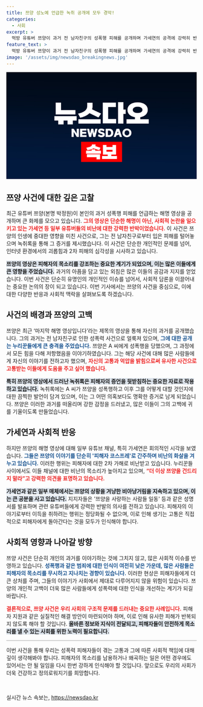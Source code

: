 ```yaml
---
title: 쯔양 성노예 언급한 녹취 공개에 모두 경악!
categories:
  - 사회
excerpt: >
  먹방 유튜버 쯔양이 과거 전 남자친구의 성폭행 피해를 공개하며 가세연의 공격에 강력히 반박했다. 누리꾼들은 가세연의 2차 가해를 비판하며 쯔양을 지지하고 나섰다. 이 사건의 전말과 진실에 대한 뜨거운 논란이 이어지고 있다.
feature_text: >
  먹방 유튜버 쯔양이 과거 전 남자친구의 성폭행 피해를 공개하며 가세연의 공격에 강력히 반박했다. 누리꾼들은 가세연의 2차 가해를 비판하며 쯔양을 지지하고 나섰다. 이 사건의 전말과 진실에 대한 뜨거운 논란이 이어지고 있다.
image: '/assets/img/newsdao_breakingnews.jpg'
---
```


<p><img src="/assets/img/newsdao_breakingnews.jpg" alt="flaretime 속보" /></p>

<h2 data-ke-size="size26">쯔양 사건에 대한 깊은 고찰</h2>

<p data-ke-size="size16">최근 유튜버 쯔양(본명 박정원)이 본인의 과거 성폭행 피해를 언급하는 해명 영상을 공개하며 큰 화제를 모으고 있습니다. <b><span style="color: #ee2323;">그의 영상은 단순한 해명이 아닌, 사회적 논란을 일으키고 있는 가세연 등 일부 유튜버들의 비난에 대한 강력한 반박이었습니다.</span></b> 이 사건은 쯔양의 인생에 중대한 영향을 미친 사건으로, 그는 전 남자친구로부터 입은 피해를 털어놓으며 녹취록을 통해 그 증거를 제시했습니다. 이 사건은 단순한 개인적인 문제를 넘어, 인터넷 환경에서의 괴롭힘과 2차 피해의 심각성을 시사하고 있습니다.</p>

<p data-ke-size="size16"><b><span style="background-color: #21538527;">쯔양의 영상은 피해자의 목소리를 강조하는 중요한 계기가 되었으며, 이는 많은 이들에게 큰 영향을 주었습니다.</span></b> 과거의 아픔을 담고 있는 외침은 많은 이들의 공감과 지지를 얻었습니다. 이번 사건은 단순히 유명인의 개인적인 이슈를 넘어서, 사회적 담론을 이끌어내는 중요한 논의의 장이 되고 있습니다. 이번 기사에서는 쯔양의 사건을 중심으로, 이에 대한 다양한 반응과 사회적 맥락을 살펴보도록 하겠습니다.</p>

<h2 data-ke-size="size26">사건의 배경과 쯔양의 고백</h2>

<p data-ke-size="size16">쯔양은 최근 ‘마지막 해명 영상입니다’라는 제목의 영상을 통해 자신의 과거를 공개했습니다. 그의 과거는 전 남자친구로 인한 성폭력 사건으로 얼룩져 있으며, <b><span style="color: #1a5490;">그에 대한 공개는 누리꾼들에게 큰 충격을 주었습니다.</span></b> 쯔양은 A 씨에게 성폭행을 당했으며, 그 과정에서 모든 힘을 다해 저항했음을 이야기하였습니다. 그는 해당 사건에 대해 많은 사람들에게 자신의 이야기를 전하고자 했으며, <b><span style="color: #ee2323;">자신의 고통과 억압을 밝힘으로써 유사한 사건으로 고통받는 이들에게 도움을 주고 싶어 했습니다.</span></b></p>

<p data-ke-size="size16"><b><span style="background-color: #21538527;">특히 쯔양의 영상에서 드러난 녹취록은 피해자의 증언을 뒷받침하는 중요한 자료로 작용하고 있습니다.</span></b> 녹취록에는 A 씨가 쯔양을 성폭행하고 이후 그를 어떻게 대할 것인지에 대한 끔찍한 발언이 담겨 있으며, 이는 그 어떤 의혹보다도 명확한 증거로 남게 되었습니다. 쯔양은 이러한 과거를 떠올리며 강한 감정을 드러냈고, 많은 이들이 그의 고백에 귀를 기울이도록 만들었습니다.</p>

<h2 data-ke-size="size26">가세연과 사회적 반응</h2>

<p data-ke-size="size16">하지만 쯔양의 해명 영상에 대해 일부 유튜브 채널, 특히 가세연은 회의적인 시각을 보였습니다. <b><span style="color: #1a5490;">그들은 쯔양의 이야기를 단순히 '피해자 코스프레'로 간주하며 비난의 화살을 겨누고 있습니다.</span></b> 이러한 행위는 피해자에 대한 2차 가해로 비난받고 있습니다. 누리꾼들 사이에서도 이들 채널에 대한 비난의 목소리가 높아지고 있으며, <b><span style="color: #ee2323;">“더 이상 쯔양을 건드리지 말라”고 강력한 의견을 표명하고 있습니다.</span></b></p>

<p data-ke-size="size16"><b><span style="background-color: #21538527;">가세연과 같은 일부 매체에서는 쯔양의 상황을 겨냥한 비아냥거림을 지속하고 있으며, 이는 큰 공분을 사고 있습니다.</span></b> 지지자들은 '쯔양을 사랑하는 사람들 일동' 등과 같은 성명서를 발표하며 관련 유튜버들에게 강력한 반발의 의사를 전하고 있습니다. 피해자의 이야기로부터 이득을 취하려는 행위는 정당화될 수 없으며, 이로 인해 생기는 고통은 직접적으로 피해자에게 돌아간다는 것을 모두가 인식해야 합니다.</p>

<h2 data-ke-size="size26">사회적 영향과 나아갈 방향</h2>

<p data-ke-size="size16">쯔양 사건은 단순히 개인의 과거를 이야기하는 것에 그치지 않고, 많은 사회적 이슈를 반영하고 있습니다. <b><span style="color: #1a5490;">성폭행과 같은 범죄에 대한 인식이 여전히 낮은 가운데, 많은 사람들은 피해자의 목소리를 무시하고 지나치는 경향이 있습니다.</span></b> 이러한 현상은 피해자들에게 더 큰 상처를 주며, 그들의 이야기가 사회에서 제대로 다루어지지 않을 위험이 있습니다. 쯔양의 개인적 고백이 더욱 많은 사람들에게 성폭력에 대한 인식을 개선하는 계기가 되길 바랍니다.</p>

<p data-ke-size="size16"><b><span style="color: #ee2323;">결론적으로, 쯔양 사건은 우리 사회의 구조적 문제를 드러내는 중요한 사례입니다.</span></b> 피해자 지원과 같은 실질적인 해결 방안이 마련되어야 하며, 이로 인해 유사한 피해가 반복되지 않도록 해야 할 것입니다. <b><span style="background-color: #21538527;">올바른 정보와 지식이 전달되고, 피해자들이 안전하게 목소리를 낼 수 있는 사회를 위한 노력이 필요합니다.</span></b></p>

<hr style="height: 2px; border: none; background-color: #ccc;" />

<p data-ke-size="size16">이번 사건을 통해 우리는 성폭력 피해자들이 겪는 고통과 그에 따른 사회적 책임에 대해 깊이 생각해봐야 합니다. 피해자의 목소리를 남용하거나 왜곡하는 일은 어떤 경우에도 있어서는 안 될 일임을 다시 한번 강하게 인식해야 할 것입니다. 앞으로도 우리의 사회가 더욱 건강하고 정의로워지기를 희망합니다.</p>

<p data-ke-size="size16">&nbsp;</p>
실시간 뉴스 속보는, <a href="https://newsdao.kr" rel="dofollow">https://newsdao.kr</a>


